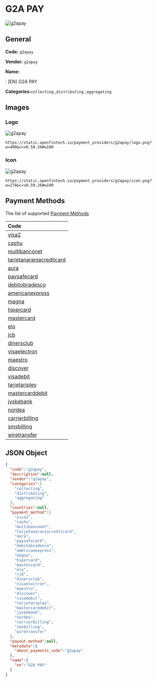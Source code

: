 
# G2A PAY 
![g2apay](https://static.openfintech.io/payment_providers/g2apay/logo.png?w=400&c=v0.59.26#w100)  

## General 
 
**Code:** `g2apay` 
 
**Vendor:** `g2apay` 
 
**Name:** 
 
:	[EN] G2A PAY 
 
**Categories:**`collecting` ,`distributing` ,`aggregating` 
 

## Images 

### Logo 
 
![g2apay](https://static.openfintech.io/payment_providers/g2apay/logo.png?w=400&c=v0.59.26#w100)  

```
https://static.openfintech.io/payment_providers/g2apay/logo.png?w=400&c=v0.59.26#w100
```  

### Icon 
 
![g2apay](https://static.openfintech.io/payment_providers/g2apay/icon.png?w=278&c=v0.59.26#w100)  

```
https://static.openfintech.io/payment_providers/g2apay/icon.png?w=278&c=v0.59.26#w100
```  

## Payment Methods 
 
The list of supported [Payment Methods](#) 

|Code| 
|:---| 
|[visa2](/payment-methods/visa2)| 
|[cashu](/payment-methods/cashu)| 
|[multibanconet](/payment-methods/multibanconet)| 
|[tarjetanaranjacreditcard](/payment-methods/tarjetanaranjacreditcard)| 
|[aura](/payment-methods/aura)| 
|[paysafecard](/payment-methods/paysafecard)| 
|[debitobradesco](/payment-methods/debitobradesco)| 
|[americanexpress](/payment-methods/americanexpress)| 
|[magna](/payment-methods/magna)| 
|[hipercard](/payment-methods/hipercard)| 
|[mastercard](/payment-methods/mastercard)| 
|[elo](/payment-methods/elo)| 
|[jcb](/payment-methods/jcb)| 
|[dinersclub](/payment-methods/dinersclub)| 
|[visaelectron](/payment-methods/visaelectron)| 
|[maestro](/payment-methods/maestro)| 
|[discover](/payment-methods/discover)| 
|[visadebit](/payment-methods/visadebit)| 
|[tarjetaripley](/payment-methods/tarjetaripley)| 
|[mastercarddebit](/payment-methods/mastercarddebit)| 
|[jyskebank](/payment-methods/jyskebank)| 
|[nordea](/payment-methods/nordea)| 
|[carrierbilling](/payment-methods/carrierbilling)| 
|[smsbilling](/payment-methods/smsbilling)| 
|[wiretransfer](/payment-methods/wiretransfer)| 
 

## JSON Object 

```json
{
  "code":"g2apay",
  "description":null,
  "vendor":"g2apay",
  "categories":[
    "collecting",
    "distributing",
    "aggregating"
  ],
  "countries":null,
  "payment_method":[
    "visa2",
    "cashu",
    "multibanconet",
    "tarjetanaranjacreditcard",
    "aura",
    "paysafecard",
    "debitobradesco",
    "americanexpress",
    "magna",
    "hipercard",
    "mastercard",
    "elo",
    "jcb",
    "dinersclub",
    "visaelectron",
    "maestro",
    "discover",
    "visadebit",
    "tarjetaripley",
    "mastercarddebit",
    "jyskebank",
    "nordea",
    "carrierbilling",
    "smsbilling",
    "wiretransfer"
  ],
  "payout_method":null,
  "metadata":{
    "about_payments_code":"g2apay"
  },
  "name":{
    "en":"G2A PAY"
  }
}
```  
